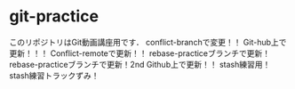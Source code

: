 # git-practice
このリポジトリはGit動画講座用です．
conflict-branchで変更！！
Git-hub上で更新！！！
Conflict-remoteで更新！！
rebase-practiceブランチで更新！
rebase-practiceブランチで更新！2nd
Github上で更新！！
stash練習用！
stash練習トラックずみ！